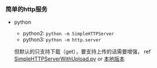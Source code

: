 

### 简单的http服务

* python

  * python2: `python -m SimpleHTTPServer`
  * python3: `python -m http.server`

  但默认的只支持下载（get），要支持上传的话需要增强， ref [SimpleHTTPServerWithUpload.py](https://raw.githubusercontent.com/Tallguy297/SimpleHTTPServerWithUpload/master/SimpleHTTPServerWithUpload.py) or [本地版本](_resource/SimpleHTTPServerWithUpload.py)
